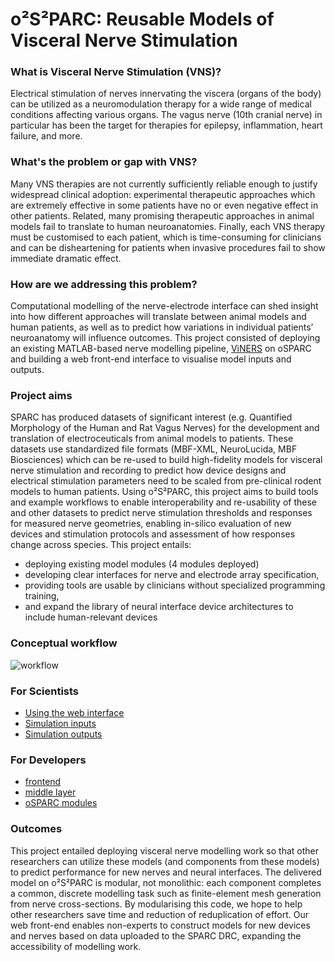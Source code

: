 
# o²S²PARC: Reusable Models of Visceral Nerve Stimulation

### What is Visceral Nerve Stimulation (VNS)?
Electrical stimulation of nerves innervating the viscera (organs of the body) can be utilized as a neuromodulation therapy for a wide range of medical conditions affecting various organs. The vagus nerve (10th cranial nerve) in particular has been the target for therapies for epilepsy, inflammation, heart failure, and more. 

### What's the problem or gap with VNS?
Many VNS therapies are not currently sufficiently reliable enough to justify widespread clinical adoption: experimental therapeutic approaches which are extremely effective in some patients have no or even negative effect in other patients. Related, many promising therapeutic approaches in animal models fail to translate to human neuroanatomies. Finally, each VNS therapy must be customised to each patient, which is time-consuming for clinicians and can be disheartening for patients when invasive procedures fail to show immediate dramatic effect. 

### How are we addressing this problem?
Computational modelling of the nerve-electrode interface can shed insight into how different approaches will translate between animal models and human patients, as well as to predict how variations in individual patients’ neuroanatomy will influence outcomes. 
This project consisted of deploying an existing MATLAB-based nerve modelling pipeline, [ViNERS](https://gitlab.unimelb.edu.au/lab-keast-osborne-release/ViNERS/-/wikis/home) on oSPARC and building a web front-end interface to visualise model inputs and outputs. 

### Project aims

SPARC has produced datasets of significant interest (e.g. Quantified Morphology of the Human and Rat Vagus Nerves) for the development and translation of electroceuticals from animal models to patients. These datasets use standardized file formats (MBF-XML, NeuroLucida, MBF Biosciences) which can be re-used to build high-fidelity models for visceral nerve stimulation and recording to predict how device designs and electrical stimulation parameters need to be scaled from pre-clinical rodent models to human patients.
Using o²S²PARC, this project aims to build tools and example workflows to enable interoperability and re-usability of these and other datasets to predict nerve stimulation thresholds and responses for measured nerve geometries, enabling in-silico evaluation of new devices and stimulation protocols and assessment of how responses change across species. This project entails:

- deploying existing model modules (4 modules deployed)
- developing clear interfaces for nerve and electrode array specification,
- providing tools are usable by clinicians without specialized programming training, 
- and expand the library of neural interface device architectures to include human-relevant devices

### Conceptual workflow
![workflow](https://user-images.githubusercontent.com/63089004/126910461-b3c2c36a-7a74-410c-bb86-5435dcb72baa.png)

### For Scientists
- [Using the web interface](link)
- [Simulation inputs](link)
- [Simulation outputs](link)

### For Developers
- [frontend](link)
- [middle layer](link)
- [oSPARC modules](link)



### Outcomes

This project entailed deploying visceral nerve modelling work so that other researchers can utilize these models (and components from these models) to predict performance for new nerves and neural interfaces. The delivered model on o²S²PARC is modular, not monolithic: each component completes a common, discrete modelling task such as finite-element mesh generation from nerve cross-sections. By modularising this code, we hope to help other researchers save time and reduction of reduplication of effort. Our web front-end enables non-experts to construct models for new devices and nerves based on data uploaded to the SPARC DRC, expanding the accessibility of modelling work.

